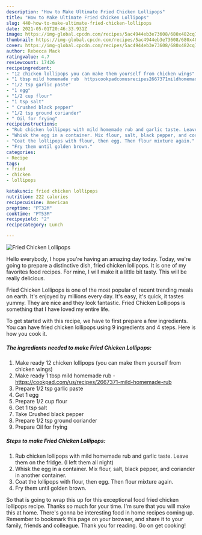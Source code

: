 ```yaml
---
description: "How to Make Ultimate Fried Chicken Lollipops"
title: "How to Make Ultimate Fried Chicken Lollipops"
slug: 440-how-to-make-ultimate-fried-chicken-lollipops
date: 2021-05-01T20:46:33.931Z
image: https://img-global.cpcdn.com/recipes/5ac4944eb3e73608/680x482cq70/fried-chicken-lollipops-recipe-main-photo.jpg
thumbnail: https://img-global.cpcdn.com/recipes/5ac4944eb3e73608/680x482cq70/fried-chicken-lollipops-recipe-main-photo.jpg
cover: https://img-global.cpcdn.com/recipes/5ac4944eb3e73608/680x482cq70/fried-chicken-lollipops-recipe-main-photo.jpg
author: Rebecca Mack
ratingvalue: 4.7
reviewcount: 17426
recipeingredient:
- "12 chicken lollipops you can make them yourself from chicken wings"
- "1 tbsp mild homemade rub  httpscookpadcomusrecipes2667371mildhomemaderub"
- "1/2 tsp garlic paste"
- "1 egg"
- "1/2 cup flour"
- "1 tsp salt"
- " Crushed black pepper"
- "1/2 tsp ground coriander"
- " Oil for frying"
recipeinstructions:
- "Rub chicken lollipops with mild homemade rub and garlic taste. Leave them on the fridge. (I left them all night)"
- "Whisk the egg in a container. Mix flour, salt, black pepper, and coriander in another container."
- "Coat the lollipops with flour, then egg. Then flour mixture again."
- "Fry them until golden brown."
categories:
- Recipe
tags:
- fried
- chicken
- lollipops

katakunci: fried chicken lollipops 
nutrition: 222 calories
recipecuisine: American
preptime: "PT32M"
cooktime: "PT53M"
recipeyield: "2"
recipecategory: Lunch

---
```



![Fried Chicken Lollipops](https://img-global.cpcdn.com/recipes/5ac4944eb3e73608/680x482cq70/fried-chicken-lollipops-recipe-main-photo.jpg)

Hello everybody, I hope you're having an amazing day today. Today, we're going to prepare a distinctive dish, fried chicken lollipops. It is one of my favorites food recipes. For mine, I will make it a little bit tasty. This will be really delicious.

Fried Chicken Lollipops is one of the most popular of recent trending meals on earth. It's enjoyed by millions every day. It's easy, it's quick, it tastes yummy. They are nice and they look fantastic. Fried Chicken Lollipops is something that I have loved my entire life.




To get started with this recipe, we have to first prepare a few ingredients. You can have fried chicken lollipops using 9 ingredients and 4 steps. Here is how you cook it.

<!--inarticleads1-->

##### The ingredients needed to make Fried Chicken Lollipops:

1. Make ready 12 chicken lollipops (you can make them yourself from chicken wings)
1. Make ready 1 tbsp mild homemade rub - https://cookpad.com/us/recipes/2667371-mild-homemade-rub
1. Prepare 1/2 tsp garlic paste
1. Get 1 egg
1. Prepare 1/2 cup flour
1. Get 1 tsp salt
1. Take  Crushed black pepper
1. Prepare 1/2 tsp ground coriander
1. Prepare  Oil for frying




<!--inarticleads2-->

##### Steps to make Fried Chicken Lollipops:

1. Rub chicken lollipops with mild homemade rub and garlic taste. Leave them on the fridge. (I left them all night)
1. Whisk the egg in a container. Mix flour, salt, black pepper, and coriander in another container.
1. Coat the lollipops with flour, then egg. Then flour mixture again.
1. Fry them until golden brown.




So that is going to wrap this up for this exceptional food fried chicken lollipops recipe. Thanks so much for your time. I'm sure that you will make this at home. There's gonna be interesting food in home recipes coming up. Remember to bookmark this page on your browser, and share it to your family, friends and colleague. Thank you for reading. Go on get cooking!
